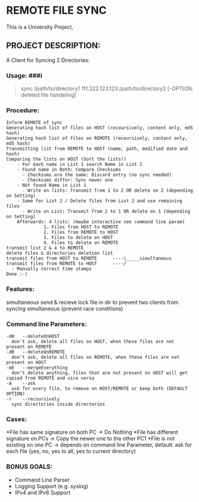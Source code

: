 
REMOTE FILE SYNC
======================
This is a University Project, 

PROJECT DESCRIPTION:
------------------------
A Client for Syncing 2 Directories:

### Usage: ###i
>sync /path/to/directory1 111.222.123.123:/path/to/directory2 [-OPTION: deleted file handeling]

### Procedure: ###
    Inform REMOTE of sync
    Generating hash list of files on HOST (recoursively, content only, md5 hash)
    Generating hash list of files on REMOTE (recoursively, content only, md5 hash)
    Transmitting list from REMOTE to HOST (name, path, modified date and hash)
    Comparing the lists on HOST (Sort the lists!)
        - For each name in List 1 search Name in List 2
        - Found name in Both: Compare Checksums
          - Checksums are the same: Discard entry (no sync needed)
          - Checksums differ: Sync newer one
        - Not found Name in List 1
          - Write on lists: Transmit from 1 to 2 OR delete on 2 (depending on Setting)
        - Same for List 2 / Delete files from List 2 and use remaining files
          - Write on List: Transmit from 2 to 1 OR delete on 1 (depending on Setting)
        Afterwards: 4 lists: (maybe interactive see command line param)
                  1. Files from HOST to REMOTE
                  2. Files from REMOTE to HOST
                  3. Files to delete on HOST
                  4. Files to delete on REMOTE
    transmit list 2 & 4 to REMOTE
    delete files & directories deletion list
    transmit files from HOST to REMOTE      ----\_____simultaneous
    transmit files from REMOTE to HOST      ----/
      - Manually correct time stamps
    Done :-)

### Features: ###
simultaneous send & recieve
lock file in dir to prevent two clients from syncing simultaneous (prevent race conditions)

### Command line Parameters: ###
    -dH   --deleteOnHOST
      don't ask, delete all files on HOST, when these files are not present on REMOTE
    -dR   --deleteOnREMOTE
      don't ask, delete all files on REMOTE, when these files are not present on HOST
    -mE   --mergeEverything
      don't delete anything, files that are not present on HOST will get copied from REMOTE and vice versa
    -A    --ask
      ask for every file, to remove on HOST/REMOTE or keep both (DEFAULT OPTION)
    -r    --recoursively
      sync directories inside directories

### Cases: ###
*File has same signature on both PC
  -> Do Nothing 
*File has different signature on PCs
  -> Copy the newer one to the other PC1 
*File is not existing on one PC
  -> depends on command line Parameter, default: ask for each file (yes, no, yes to all, yes to current directory)


### BONUS GOALS: ###
- Command Line Parser
- Logging Support (e.g. syslog)
- IPv4 and IPv6 Support


